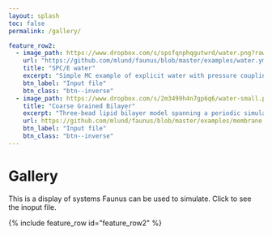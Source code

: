 ```yaml
---
layout: splash
toc: false
permalink: /gallery/

feature_row2:
  - image_path: https://www.dropbox.com/s/spsfqnphqgutwrd/water.png?raw=1
    url: "https://github.com/mlund/faunus/blob/master/examples/water.yml"
    title: "SPC/E water"
    excerpt: "Simple MC example of explicit water with pressure coupling."
    btn_label: "Input file"
    btn_class: "btn--inverse"
  - image_path: https://www.dropbox.com/s/2m3499h4n7gp6q6/water-small.png?raw=1
    title: "Coarse Grained Bilayer"
    excerpt: "Three-bead lipid bilayer model spanning a periodic simulation box to form a bilayer. Wang-Landau sampling of bending modulus." 
    url: https://github.com/mlund/faunus/blob/master/examples/membrane.yml
    btn_label: "Input file"
    btn_class: "btn--inverse"
---
```

<script src="https://cdnjs.cloudflare.com/ajax/libs/mathjax/2.7.0/MathJax.js?config=TeX-AMS-MML_HTMLorMML" type="text/javascript"></script>

# Gallery

This is a display of systems Faunus can be used to simulate. Click to see the inoput file.

{% include feature_row id="feature_row2" %}

